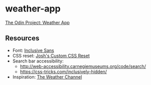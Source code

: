 # weather-app

[The Odin Project: Weather App](https://www.theodinproject.com/lessons/node-path-javascript-weather-app)

## Resources

- Font: [Inclusive Sans](https://fonts.google.com/specimen/Inclusive+Sans)
- CSS reset: [Josh's Custom CSS Reset](https://www.joshwcomeau.com/css/custom-css-reset/)
- Search bar accessibility:
  - http://web-accessibility.carnegiemuseums.org/code/search/
  - https://css-tricks.com/inclusively-hidden/
- Inspiration: [The Weather Channel](https://weather.com)
